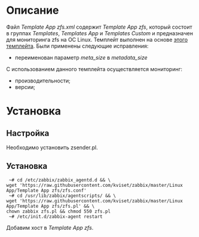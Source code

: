 # Описание
Файл *Template App zfs.xml* содержит *Template App zfs*, который состоит в группах *Templates*, *Templates App* и *Templates Custom* и предназначен 
для мониторинга zfs на ОС Linux. Темплейт выполнен на основе [этого темплейта](https://share.zabbix.com/operating-systems/linux/zfs-on-linux).
Были применены следующие исправления:
- переименован параметр *meta_size* в *metadata_size*

С использованием данного темплейта осуществляется мониторинг:
- производительности;
- версии;

# Установка
## Настройка
Необходимо установить zsender.pl.

## Установка
```
 ~# cd /etc/zabbix/zabbix_agentd.d && \
wget 'https://raw.githubusercontent.com/kviset/zabbix/master/Linux App/Template App zfs/zfs.conf'
 ~# cd /usr/lib/zabbix/agentscripts/ && \
wget 'https://raw.githubusercontent.com/kviset/zabbix/master/Linux App/Template App zfs/zfs.pl' && \
chown zabbix zfs.pl && chmod 550 zfs.pl
 ~# /etc/init.d/zabbix-agent restart
```
Добавим хост в *Template App zfs*.

